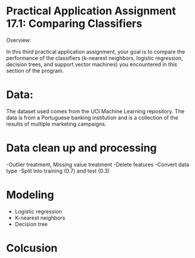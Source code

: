 # Practical Application Assignment 17.1: Comparing Classifiers 

Overview:

In this third practical application assignment, your goal is to compare the performance of the classifiers (k-nearest neighbors, logistic regression, decision trees, and support vector machines) you encountered in this section of the program. 

# Data:
The dataset used comes from the UCI Machine Learning repository. The data is from a Portuguese banking institution and is a collection of the results of multiple marketing campaigns. 

# Data clean up and processing
-Outlier treatment, Missing value treatment
-Delete features
-Convert data type
-Split into training (0.7) and test (0.3)

# Modeling
- Logistic regression
- K-nearest neighbors
- Decision tree

# Colcusion
